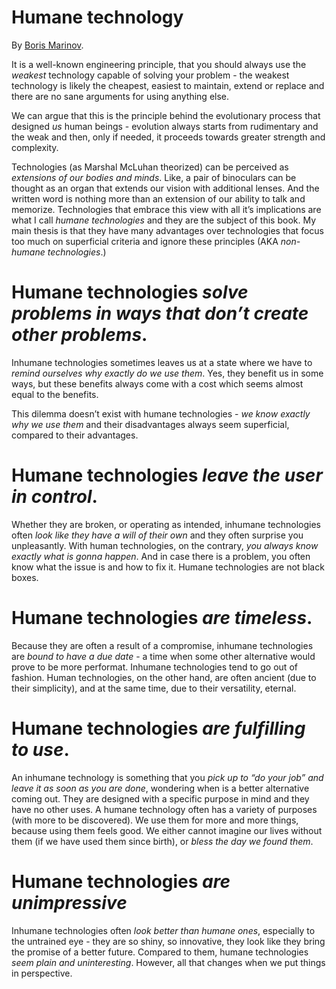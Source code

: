 # Humane technology
By [Boris Marinov](https://boris-marinov.github.io/).

It is a well-known engineering principle, that you should always use the _weakest_ technology capable of solving your problem - the weakest technology is likely the cheapest, easiest to maintain, extend or replace and there are no sane arguments for using anything else.

We can argue that this is the principle behind the evolutionary process that designed _us_ human beings - evolution always starts from rudimentary and the weak and then, only if needed, it proceeds towards greater strength and complexity.

Technologies (as Marshal McLuhan theorized) can be perceived as _extensions of our bodies and minds_. Like, a pair of binoculars can be thought as an organ that extends our vision with additional lenses. And the written word is nothing more than an extension of our ability to talk and memorize. Technologies that embrace this view with all it’s implications are what I call _humane technologies_ and they are the subject of this book. My main thesis is that they have many advantages over technologies that focus too much on superficial criteria and ignore these principles (AKA _non-humane technologies_.)

# Humane technologies _solve problems in ways that don’t create other problems_.

Inhumane technologies sometimes leaves us at a state where we have to _remind ourselves why exactly do we use them_. Yes, they benefit us in some ways, but these benefits always come with a cost which seems almost equal to the benefits.

This dilemma doesn’t exist with humane technologies - _we know exactly why we use them_ and their disadvantages always seem superficial, compared to their advantages.

# Humane technologies _leave the user in control_.

Whether they are broken, or operating as intended, inhumane technologies often _look like they have a will of their own_ and they often surprise you unpleasantly. With human technologies, on the contrary, _you always know exactly what is gonna happen_. And in case there is a problem, you often know what the issue is and how to fix it. Humane technologies are not black boxes.

# Humane technologies _are timeless_.

Because they are often a result of a compromise, inhumane technologies are _bound to have a due date_ - a time when some other alternative would prove to be more performat. Inhumane technologies tend to go out of fashion. Human technologies, on the other hand, are often ancient (due to their simplicity), and at the same time, due to their versatility, eternal.

# Humane technologies _are fulfilling to use_.

An inhumane technology is something that you _pick up to “do your job” and leave it as soon as you are done_, wondering when is a better alternative coming out. They are designed with a specific purpose in mind and they have no other uses. A humane technology often has a variety of purposes (with more to be discovered). We use them for more and more things, because using them feels good. We either cannot imagine our lives without them (if we have used them since birth), or _bless the day we found them_.

# Humane technologies _are unimpressive_

Inhumane technologies often _look better than humane ones_, especially to the untrained eye - they are so shiny, so innovative, they look like they bring the promise of a better future. Compared to them, humane technologies _seem plain and uninteresting_. However, all that changes when we put things in perspective.